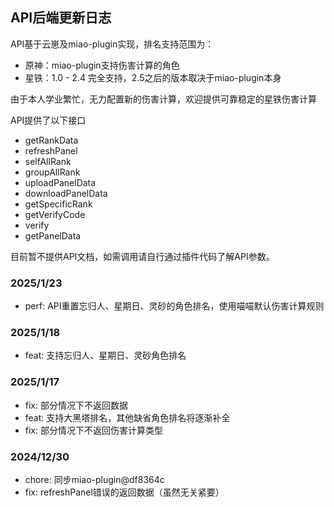 ## API后端更新日志

API基于云崽及miao-plugin实现，排名支持范围为：
- 原神：miao-plugin支持伤害计算的角色
- 星铁：1.0 - 2.4 完全支持，2.5之后的版本取决于miao-plugin本身

由于本人学业繁忙，无力配置新的伤害计算，欢迎提供可靠稳定的星铁伤害计算

API提供了以下接口
- getRankData
- refreshPanel
- selfAllRank
- groupAllRank
- uploadPanelData
- downloadPanelData
- getSpecificRank
- getVerifyCode
- verify
- getPanelData

目前暂不提供API文档，如需调用请自行通过插件代码了解API参数。
### 2025/1/23
- perf: API重置忘归人、星期日、灵砂的角色排名，使用喵喵默认伤害计算规则

### 2025/1/18

- feat: 支持忘归人、星期日、灵砂角色排名

### 2025/1/17

- fix: 部分情况下不返回数据
- feat: 支持大黑塔排名，其他缺省角色排名将逐渐补全
- fix: 部分情况下不返回伤害计算类型

### 2024/12/30

- chore: 同步miao-plugin@df8364c
- fix: refreshPanel错误的返回数据（虽然无关紧要）

